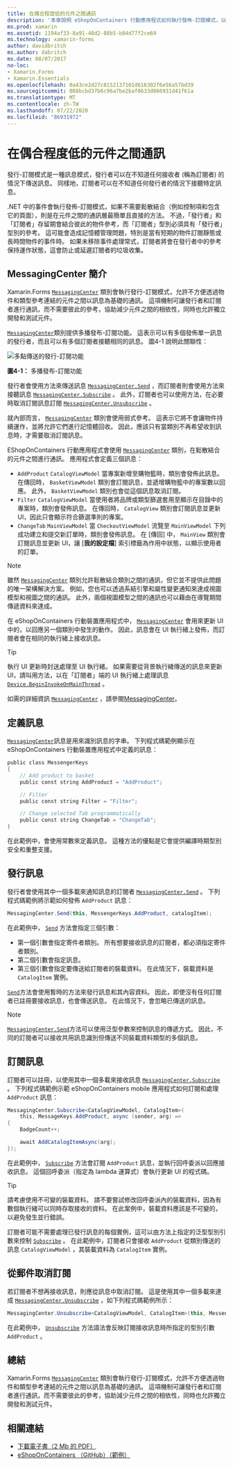 ```yaml
---
title: 在偶合程度低的元件之間通訊
description: '本章說明 eShopOnContainers 行動應用程式如何執行發佈-訂閱模式，以允許物件與類型參考不方便連結的元件之間以訊息為基礎的通訊 '
ms.prod: xamarin
ms.assetid: 1194af33-8a91-48d2-88b5-b84d77f2ce69
ms.technology: xamarin-forms
author: davidbritch
ms.author: dabritch
ms.date: 08/07/2017
no-loc:
- Xamarin.Forms
- Xamarin.Essentials
ms.openlocfilehash: 0a43ce2d27c8152137101d616302f6e56a57bd39
ms.sourcegitcommit: 008bcbd37b6c96a7be2baf0633d066931d41f61a
ms.translationtype: MT
ms.contentlocale: zh-TW
ms.lasthandoff: 07/22/2020
ms.locfileid: "86931972"
---
```

# <a name="communicating-between-loosely-coupled-components"></a>在偶合程度低的元件之間通訊

發行-訂閱模式是一種訊息模式，發行者可以在不知道任何接收者 (稱為訂閱者) 的情況下傳送訊息。 同樣地，訂閱者可以在不知道任何發行者的情況下接聽特定訊息。

.NET 中的事件會執行發佈-訂閱模式，如果不需要鬆散結合（例如控制項和包含它的頁面），則是在元件之間的通訊層最簡單且直接的方法。 不過，「發行者」和「訂閱者」存留期會結合彼此的物件參考，而「訂閱者」型別必須具有「發行者」型別的參考。 這可能會造成記憶體管理問題，特別是當有短期的物件訂閱靜態或長時間物件的事件時。 如果未移除事件處理常式，訂閱者將會在發行者中的參考保持運作狀態，這會防止或延遲訂閱者的垃圾收集。

## <a name="introduction-to-messagingcenter"></a>MessagingCenter 簡介

Xamarin.Forms [`MessagingCenter`](xref:Xamarin.Forms.MessagingCenter) 類別會執行發行-訂閱模式，允許不方便透過物件和類型參考連結的元件之間以訊息為基礎的通訊。 這項機制可讓發行者和訂閱者進行通訊，而不需要彼此的參考，協助減少元件之間的相依性，同時也允許獨立開發和測試元件。

[`MessagingCenter`](xref:Xamarin.Forms.MessagingCenter)類別提供多播發布-訂閱功能。 這表示可以有多個發佈單一訊息的發行者，而且可以有多個訂閱者接聽相同的訊息。 圖4-1 說明此關聯性：

![多點傳送的發行-訂閱功能](communicating-between-loosely-coupled-components-images/messagingcenter.png)

**圖4-1：** 多播發布-訂閱功能

發行者會使用方法來傳送訊息 [`MessagingCenter.Send`](xref:Xamarin.Forms.MessagingCenter.Send*) ，而訂閱者則會使用方法來接聽訊息 [`MessagingCenter.Subscribe`](xref:Xamarin.Forms.MessagingCenter.Subscribe*) 。 此外，訂閱者也可以使用方法，在必要時取消訂閱訊息訂閱 [`MessagingCenter.Unsubscribe`](xref:Xamarin.Forms.MessagingCenter.Unsubscribe*) 。

就內部而言， [`MessagingCenter`](xref:Xamarin.Forms.MessagingCenter) 類別會使用弱式參考。 這表示它將不會讓物件持續運作，並將允許它們進行記憶體回收。 因此，應該只有當類別不再希望收到訊息時，才需要取消訂閱訊息。

EShopOnContainers 行動應用程式會使用 [`MessagingCenter`](xref:Xamarin.Forms.MessagingCenter) 類別，在鬆散結合的元件之間進行通訊。 應用程式會定義三個訊息：

- `AddProduct` `CatalogViewModel` 當專案新增至購物籃時，類別會發佈此訊息。 在傳回時， `BasketViewModel` 類別會訂閱訊息，並遞增購物籃中的專案數以回應。 此外， `BasketViewModel` 類別也會從這個訊息取消訂閱。
- `Filter` `CatalogViewModel` 當使用者將品牌或類型篩選套用至顯示在目錄中的專案時，類別會發佈訊息。 在傳回時， `CatalogView` 類別會訂閱訊息並更新 UI，因此只會顯示符合篩選準則的專案。
- `ChangeTab` `MainViewModel` 當 `CheckoutViewModel` 流覽至 `MainViewModel` 下列成功建立和提交新訂單時，類別會發佈訊息。 在 [傳回] 中， `MainView` 類別會訂閱訊息並更新 UI，讓 [**我的設定檔**] 索引標籤為作用中狀態，以顯示使用者的訂單。

> [!NOTE]
> 雖然 [`MessagingCenter`](xref:Xamarin.Forms.MessagingCenter) 類別允許鬆散結合類別之間的通訊，但它並不提供此問題的唯一架構解決方案。 例如，您也可以透過系結引擎和屬性變更通知來達成視圖模型和視圖之間的通訊。 此外，兩個視圖模型之間的通訊也可以藉由在導覽期間傳遞資料來達成。

在 eShopOnContainers 行動裝置應用程式中， [`MessagingCenter`](xref:Xamarin.Forms.MessagingCenter) 會用來更新 UI 中的，以回應另一個類別中發生的動作。 因此，訊息會在 UI 執行緒上發佈，而訂閱者會在相同的執行緒上接收訊息。

> [!TIP]
> 執行 UI 更新時封送處理至 UI 執行緒。 如果需要從背景執行緒傳送的訊息來更新 UI，請叫用方法，以在「訂閱者」端的 UI 執行緒上處理訊息 [`Device.BeginInvokeOnMainThread`](xref:Xamarin.Forms.Device.BeginInvokeOnMainThread(System.Action)) 。

如需的詳細資訊 [`MessagingCenter`](xref:Xamarin.Forms.MessagingCenter) ，請參閱[MessagingCenter](~/xamarin-forms/app-fundamentals/messaging-center.md)。

## <a name="defining-a-message"></a>定義訊息

[`MessagingCenter`](xref:Xamarin.Forms.MessagingCenter)訊息是用來識別訊息的字串。 下列程式碼範例顯示在 eShopOnContainers 行動裝置應用程式中定義的訊息：

```csharp
public class MessengerKeys  
{  
    // Add product to basket  
    public const string AddProduct = "AddProduct";  

    // Filter  
    public const string Filter = "Filter";  

    // Change selected Tab programmatically  
    public const string ChangeTab = "ChangeTab";  
}
```

在此範例中，會使用常數來定義訊息。 這種方法的優點是它會提供編譯時期型別安全和重整支援。

## <a name="publishing-a-message"></a>發行訊息

發行者會使用其中一個多載來通知訊息的訂閱者 [`MessagingCenter.Send`](xref:Xamarin.Forms.MessagingCenter.Send*) 。 下列程式碼範例將示範如何發佈 `AddProduct` 訊息：

```csharp
MessagingCenter.Send(this, MessengerKeys.AddProduct, catalogItem);
```

在此範例中， [`Send`](xref:Xamarin.Forms.MessagingCenter.Send*) 方法會指定三個引數：

- 第一個引數會指定寄件者類別。 所有想要接收訊息的訂閱者，都必須指定寄件者類別。
- 第二個引數會指定訊息。
- 第三個引數會指定要傳送給訂閱者的裝載資料。 在此情況下，裝載資料是 `CatalogItem` 實例。

[`Send`](xref:Xamarin.Forms.MessagingCenter.Send*)方法會使用暫時的方法來發行訊息和其內容資料。 因此，即使沒有任何訂閱者已註冊要接收訊息，也會傳送訊息。 在此情況下，會忽略已傳送的訊息。

> [!NOTE]
> [`MessagingCenter.Send`](xref:Xamarin.Forms.MessagingCenter.Send*)方法可以使用泛型參數來控制訊息的傳遞方式。 因此，不同的訂閱者可以接收共用訊息識別但傳送不同裝載資料類型的多個訊息。

## <a name="subscribing-to-a-message"></a>訂閱訊息

訂閱者可以註冊，以使用其中一個多載來接收訊息 [`MessagingCenter.Subscribe`](xref:Xamarin.Forms.MessagingCenter.Subscribe*) 。 下列程式碼範例示範 eShopOnContainers mobile 應用程式如何訂閱和處理 `AddProduct` 訊息：

```csharp
MessagingCenter.Subscribe<CatalogViewModel, CatalogItem>(  
    this, MessageKeys.AddProduct, async (sender, arg) =>  
{  
    BadgeCount++;  

    await AddCatalogItemAsync(arg);  
});
```

在此範例中， [`Subscribe`](xref:Xamarin.Forms.MessagingCenter.Subscribe*) 方法會訂閱 `AddProduct` 訊息，並執行回呼委派以回應接收訊息。 這個回呼委派（指定為 lambda 運算式）會執行更新 UI 的程式碼。

> [!TIP]
> 請考慮使用不可變的裝載資料。 請不要嘗試修改回呼委派內的裝載資料，因為有數個執行緒可以同時存取接收的資料。 在此案例中，裝載資料應該是不可變的，以避免發生並行錯誤。

訂閱者可能不需要處理已發行訊息的每個實例，這可以由方法上指定的泛型型別引數來控制 [`Subscribe`](xref:Xamarin.Forms.MessagingCenter.Subscribe*) 。 在此範例中，訂閱者只會接收 `AddProduct` 從類別傳送的訊息 `CatalogViewModel` ，其裝載資料為 `CatalogItem` 實例。

## <a name="unsubscribing-from-a-message"></a>從郵件取消訂閱

若訂閱者不想再接收訊息，則應從訊息中取消訂閱。 這是使用其中一個多載來達成 [`MessagingCenter.Unsubscribe`](xref:Xamarin.Forms.MessagingCenter.Unsubscribe*) ，如下列程式碼範例所示：

```csharp
MessagingCenter.Unsubscribe<CatalogViewModel, CatalogItem>(this, MessengerKeys.AddProduct);
```

在此範例中， [`Unsubscribe`](xref:Xamarin.Forms.MessagingCenter.Unsubscribe*) 方法語法會反映訂閱接收訊息時所指定的型別引數 `AddProduct` 。

## <a name="summary"></a>總結

Xamarin.Forms [`MessagingCenter`](xref:Xamarin.Forms.MessagingCenter) 類別會執行發行-訂閱模式，允許不方便透過物件和類型參考連結的元件之間以訊息為基礎的通訊。 這項機制可讓發行者和訂閱者進行通訊，而不需要彼此的參考，協助減少元件之間的相依性，同時也允許獨立開發和測試元件。

## <a name="related-links"></a>相關連結

- [下載電子書（2 Mb 的 PDF）](https://aka.ms/xamarinpatternsebook)
- [eShopOnContainers （GitHub）（範例）](https://github.com/dotnet-architecture/eShopOnContainers)
